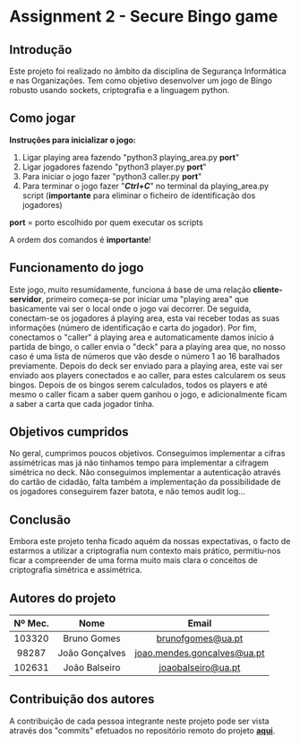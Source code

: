 ﻿# Assignment 2 - Secure Bingo game

## Introdução
Este projeto foi realizado no âmbito da disciplina de Segurança Informática e nas Organizações. Tem como objetivo desenvolver um jogo de Bingo robusto usando sockets, criptografia e a linguagem python. 

## Como jogar

**Instruções para inicializar o jogo:**
1. Ligar playing area fazendo "python3 playing_area.py **port**"
2. Ligar jogadores fazendo "python3 player.py **port**"
3. Para iniciar o jogo fazer "python3 caller.py **port**"
4. Para terminar o jogo fazer "***Ctrl+C***" no terminal da playing_area.py script (**importante** para eliminar o ficheiro de identificação dos jogadores)

**port** = porto escolhido por quem executar os scripts

A ordem dos comandos é **importante**!

## Funcionamento do jogo
Este jogo, muito resumidamente, funciona á base de uma relação **cliente-servidor**, primeiro começa-se por iniciar uma "playing area" que basicamente vai ser o local onde o jogo vai decorrer. De seguida, conectam-se os jogadores á playing area, esta vai receber todas as suas informações (número de identificação e carta do jogador). Por fim, conectamos o "caller" á playing area e automaticamente damos início á partida de bingo, o caller envia o "deck" para a playing area que, no nosso caso é uma lista de números que vão desde o número 1 ao 16 baralhados previamente. Depois do deck ser enviado para a playing area, este vai ser enviado aos players conectados e ao caller, para estes calcularem os seus bingos. Depois de os bingos serem calculados, todos os players e até mesmo o caller ficam a saber quem ganhou o jogo, e adicionalmente ficam a saber a carta que cada jogador tinha.

## Objetivos cumpridos

No geral, cumprimos poucos objetivos. Conseguimos implementar a cifras assimétricas mas já não tinhamos tempo para implementar a cifragem simétrica no deck.
Não conseguimos implementar a autenticação através do cartão de cidadão, falta também a implementação da possibilidade de os jogadores conseguirem fazer batota, e não temos audit log...

## Conclusão

Embora este projeto tenha ficado aquém da nossas expectativas, o facto de estarmos a utilizar a criptografia num contexto mais prático, permitiu-nos ficar a compreender de uma forma muito mais clara o conceitos de criptografia simétrica e assimétrica.

## Autores do projeto

| Nº Mec.   | Nome                                              | Email               |
| :---:     | :---:                                             | :---:               |
| 103320     | Bruno Gomes    | brunofgomes@ua.pt   |
| 98287     | João Gonçalves     | joao.mendes.goncalves@ua.pt |
| 102631    | João Balseiro |  joaobalseiro@ua.pt |

## Contribuição dos autores
A contribuição de cada pessoa integrante neste projeto pode ser vista através dos "commits" efetuados no repositório remoto do projeto **[aqui](https://github.com/detiuaveiro/assignment-2---bingo-recurso-grupo_1007/graphs/contributors)**.
